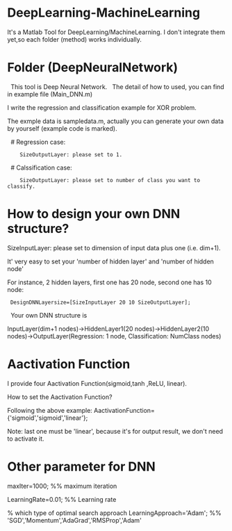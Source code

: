 # DeepLearning-MachineLearning

It's a Matlab Tool for DeepLearning/MachineLearning.
I don't integrate them yet,so each folder (method) works individually.

# Folder (DeepNeuralNetwork)
   This tool is Deep Neural Network.
   
   The detail of how to used, you can find in example file (Main_DNN.m)

   I write the regression and classification example for XOR problem.
   
   The exmple data is sampledata.m, actually you can generate your own data by yourself (example code is marked).
   
   
   # Regression case:
        
        SizeOutputLayer: please set to 1.
   
   # Calssification case:
        
        SizeOutputLayer: please set to number of class you want to classify.
   
   # How to design your own DNN structure?
   
   SizeInputLayer: please set to dimension of input data plus one (i.e. dim+1).
   
   It' very easy to set your 'number of hidden layer' and 'number of hidden node'
   
   For instance, 2 hidden layers, first one has 20 node, second one has 10 node:  
     
     DesignDNNLayersize=[SizeInputLayer 20 10 SizeOutputLayer];
    
   Your own DNN structure is
   
   InputLayer(dim+1 nodes)→HiddenLayer1(20 nodes)→HiddenLayer2(10 nodes)→OutputLayer(Regression: 1 node, Classification: NumClass nodes)
   
   # Aactivation Function
   
   I provide four Aactivation Function(sigmoid,tanh ,ReLU, linear). 
   
   How to set the Aactivation Function?
   
   Following the above example:
   AactivationFunction={'sigmoid','sigmoid','linear'}; 
  
  Note: last one must be 'linear', because it's for output result, we don't need to activate it.
   
   # Other parameter for DNN
   
   maxIter=1000; %% maximum iteration 
   
   LearningRate=0.01; %% Learning rate
   
   % which type of optimal search approach
   LearningApproach='Adam'; %% 'SGD','Momentum','AdaGrad','RMSProp','Adam'
